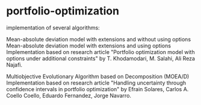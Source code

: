 # portfolio-optimization
implementation of several algorithms:

Mean-absolute deviation model with extensions and without using options
Mean-absolute deviation model with extensions and using options
Implementation based on research article "Portfolio optimization model with options under additional constraints" by T. Khodamodari, M. Salahi, Ali Reza Najafi.

Multiobjective Evolutionary Algorithm based on Decomposition (MOEA/D)
Implementation based on research article "Handling uncertainty through confidence intervals in portfolio optimization" by Efrain Solares, Carlos A. Coello Coello, Eduardo Fernandez, Jorge Navarro.

